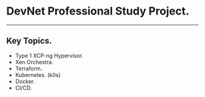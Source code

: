 # DevNet Professional Study Project.
----

## Key Topics.
+ Type 1 XCP-ng Hypervisor.
+ Xen Orchestra.
+ Terraform.
+ Kubernetes. (k0s)
+ Docker.
+ CI/CD.